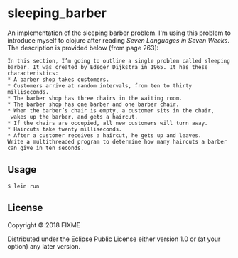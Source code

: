 # sleeping_barber

An implementation of the sleeping barber problem. I'm using this problem to introduce myself to clojure after reading *Seven Languages in Seven Weeks*. The description is provided below (from page 263):

    In this section, I’m going to outline a single problem called sleeping
    barber. It was created by Edsger Dijkstra in 1965. It has these characteristics:
    * A barber shop takes customers.
    * Customers arrive at random intervals, from ten to thirty milliseconds.
    * The barber shop has three chairs in the waiting room.
    * The barber shop has one barber and one barber chair.
    * When the barber’s chair is empty, a customer sits in the chair,
     wakes up the barber, and gets a haircut.
    * If the chairs are occupied, all new customers will turn away.
    * Haircuts take twenty milliseconds.
    * After a customer receives a haircut, he gets up and leaves.
    Write a multithreaded program to determine how many haircuts a barber
    can give in ten seconds.

## Usage

    $ lein run

## License

Copyright © 2018 FIXME

Distributed under the Eclipse Public License either version 1.0 or (at
your option) any later version.
